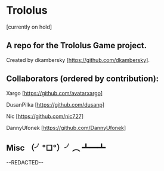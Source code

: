Trololus 
========
[currently on hold]

A repo for the Trololus Game project. 
----------
Created by dkambersky 	[https://github.com/dkambersky].

Collaborators (ordered by contribution):
----------
Xargo     						[https://github.com/avatarxargo]

DusanPilka      				[https://github.com/dusanp]

Nic      			[https://github.com/nic727]

DannyUfonek      				[https://github.com/DannyUfonek]







Misc （╯°□°）╯︵ ┻━┻ 
----------
--REDACTED--  
